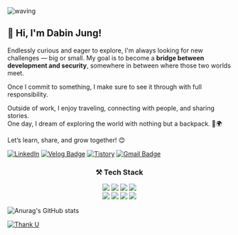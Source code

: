 
![waving](https://capsule-render.vercel.app/api?type=waving&height=200&text=📚%20Eternal%20Learner&fontAlignY=40&color=gradient&fontSize=50)

## 👋 Hi, I'm Dabin Jung!

Endlessly curious and eager to explore, I'm always looking for new challenges — big or small.  My goal is to become a **bridge between development and security**, somewhere in between where those two worlds meet.

Once I commit to something, I make sure to see it through with full responsibility.

Outside of work, I enjoy traveling, connecting with people, and sharing stories.  
One day, I dream of exploring the world with nothing but a backpack. 🎒🌍

Let’s learn, share, and grow together! 😊


[![LinkedIn](https://img.shields.io/badge/LinkedIn-0A66C2?style=flat-square&logo=linkedin&logoColor=white)](https://www.linkedin.com/in/%EB%8B%A4%EB%B9%88-%EC%A0%95-b36097354)
[![Velog Badge](https://img.shields.io/badge/Velog-20C997?style=flat-square&logo=Velog&logoColor=white&link=https://velog.io/@davin_xx/posts)](https://velog.io/@davin_xx/posts)
[![Tistory](https://img.shields.io/badge/Tistory-FC9D34?style=flat-square&logo=tistory&logoColor=white)](https://biny-j.tistory.com)
[![Gmail Badge](https://img.shields.io/badge/Gmail-d14836?style=flat-square&logo=Gmail&logoColor=white&link=mailto:ii887742@gmail.com)](mailto:ii887742@gmail.com)


<div align=center><h3>⚒️ Tech Stack</h3></div>

<div align=center> 
  <img src="https://img.shields.io/badge/Java-007396?style=for-the-badge&logo=Java&logoColor=white"> 
  <img src="https://img.shields.io/badge/C-A8B9CC?style=for-the-badge&logo=C&logoColor=white"> 
  <img src="https://img.shields.io/badge/c++-00599C?style=for-the-badge&logo=c%2B%2B&logoColor=white">
  <img src="https://img.shields.io/badge/python-3776AB?style=for-the-badge&logo=python&logoColor=white"> 
  <br>
  
  <img src="https://img.shields.io/badge/html5-E34F26?style=for-the-badge&logo=html5&logoColor=white"> 
  <img src="https://img.shields.io/badge/css-1572B6?style=for-the-badge&logo=css3&logoColor=white"> 
  <img src="https://img.shields.io/badge/javascript-F7DF1E?style=for-the-badge&logo=javascript&logoColor=black"> 
  <img src="https://img.shields.io/badge/Kotlin-7F52FF?style=for-the-badge&logo=Kotlin&logoColor=white">
  <!--<img src="https://img.shields.io/badge/jquery-0769AD?style=for-the-badge&logo=jquery&logoColor=white">-->
  <br>
  <!--
  <img src="https://img.shields.io/badge/oracle-F80000?style=for-the-badge&logo=oracle&logoColor=white"> 
  <img src="https://img.shields.io/badge/mysql-4479A1?style=for-the-badge&logo=mysql&logoColor=white"> 
  <img src="https://img.shields.io/badge/mariaDB-003545?style=for-the-badge&logo=mariaDB&logoColor=white"> 
  <img src="https://img.shields.io/badge/mongoDB-47A248?style=for-the-badge&logo=MongoDB&logoColor=white">
  <img src="https://img.shields.io/badge/firebase-FFCA28?style=for-the-badge&logo=firebase&logoColor=white">
  <br>
  
  <img src="https://img.shields.io/badge/react-61DAFB?style=for-the-badge&logo=react&logoColor=black"> 
  <img src="https://img.shields.io/badge/vue.js-4FC08D?style=for-the-badge&logo=vue.js&logoColor=white"> 
  <img src="https://img.shields.io/badge/angular.js-DD0031?style=for-the-badge&logo=angularjs&logoColor=white">
  <img src="https://img.shields.io/badge/node.js-339933?style=for-the-badge&logo=Node.js&logoColor=white">
  <br>
  
  <img src="https://img.shields.io/badge/spring-6DB33F?style=for-the-badge&logo=spring&logoColor=white"> 
  <img src="https://img.shields.io/badge/express-000000?style=for-the-badge&logo=express&logoColor=white">
  <img src="https://img.shields.io/badge/django-092E20?style=for-the-badge&logo=django&logoColor=white">
  <img src="https://img.shields.io/badge/flask-000000?style=for-the-badge&logo=flask&logoColor=white">
  <img src="https://img.shields.io/badge/flutter-02569B?style=for-the-badge&logo=flutter&logoColor=white">
  
  <img src="https://img.shields.io/badge/bootstrap-7952B3?style=for-the-badge&logo=bootstrap&logoColor=white">
  <br>

  <img src="https://img.shields.io/badge/linux-FCC624?style=for-the-badge&logo=linux&logoColor=black"> 
  <img src="https://img.shields.io/badge/amazonaws-232F3E?style=for-the-badge&logo=amazonaws&logoColor=white"> 
  <img src="https://img.shields.io/badge/apache tomcat-F8DC75?style=for-the-badge&logo=apachetomcat&logoColor=white">
  <br>
  
  <img src="https://img.shields.io/badge/github-181717?style=for-the-badge&logo=github&logoColor=white">
  <img src="https://img.shields.io/badge/git-F05032?style=for-the-badge&logo=git&logoColor=white">
  <img src="https://img.shields.io/badge/fontawesome-339AF0?style=for-the-badge&logo=fontawesome&logoColor=white">
  <br>
    -->
</div>

![Anurag's GitHub stats](https://github-readme-stats.vercel.app/api?username=ddddabi&show_icons=true&theme=radical)

[![Thank U](https://myhits.vercel.app/api/hit/https%3A%2F%2Fgithub.com%2Fddddabi?color=purple&label=Thank%20U&size=small)](https://github.com/ddddabi)


